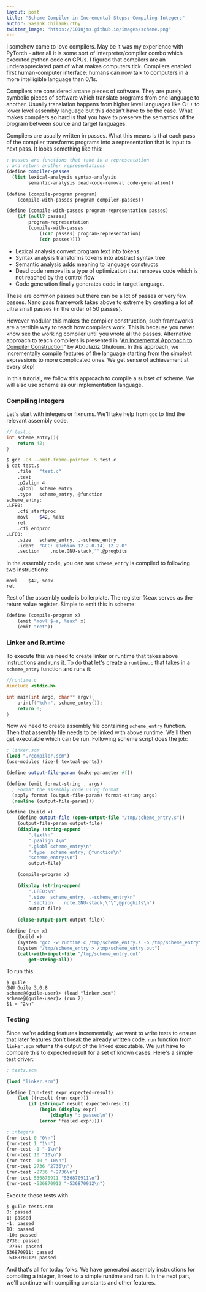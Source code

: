 ```yaml
---
layout: post
title: "Scheme Compiler in Incremental Steps: Compiling Integers"
author: Sasank Chilamkurthy
twitter_image: "https://1010jms.github.io/images/scheme.png"
---
```


I somehow came to love compilers. May be it was my experience with PyTorch - after all it is some sort of interpreter/compiler combo which executed python code on GPUs. I figured that compilers are an underappreciated part of what makes computers tick. Compilers enabled first human-computer interface: humans can now talk to computers in a more intelligible language than 0/1s. 

Compilers are considered arcane pieces of software. They are purely symbolic pieces of software which translate programs from one language to another. Usually translation happens from higher level languages like C++ to lower level assembly language but this doesn't have to be the case. What makes compilers so hard is that you have to preserve the semantics of the program between source and target languages.

Compilers are usually written in passes. What this means is that each pass of the compiler transforms programs into a representation that is input to next pass. It looks something like this:

```scheme
; passes are functions that take in a representation
; and return another representations
(define compiler-passes
  (list lexical-analysis syntax-analysis 
        semantic-analysis dead-code-removal code-generation))

(define (compile-program program)
    (compile-with-passes program compiler-passes))

(define (compile-with-passes program-representation passes)
    (if (null? passes)
        program-representation
        (compile-with-passes
            ((car passes) program-representation)
            (cdr passes))))
```

* Lexical analysis convert program text into tokens
* Syntax analysis transforms tokens into abstract syntax tree
* Semantic analysis adds meaning to language constructs
* Dead code removal is a type of optimization that removes code which is not reached by the control flow
* Code generation finally generates code in target language.

These are common passes but there can be a lot of passes or very few passes. Nano pass framework takes above to extreme by creating a lot of ultra small passes (in the order of 50 passes).

However modular this makes the compiler construction, such frameworks are a terrible way to teach how compilers work. This is because you never know see the working compiler until you wrote all the passes. Alternative approach to teach compilers is presented in "[An Incremental Approach to Compiler Construction](http://scheme2006.cs.uchicago.edu/11-ghuloum.pdf)" by Abdulaziz Ghuloum. In this approach, we incrementally compile features of the language starting from the simplest expressions to more complicated ones. We get sense of achievement at every step!

In this tutorial, we follow this approach to compile a subset of scheme. We will also use scheme as our implementation language.

### Compiling Integers

Let's start with integers or fixnums. We'll take help from `gcc` to find the relevant assembly code.

```c
// test.c
int scheme_entry(){
    return 42;
}
```

```bash
$ gcc -O3 --omit-frame-pointer -S test.c
$ cat test.s
	.file	"test.c"
	.text
	.p2align 4
	.globl	scheme_entry
	.type	scheme_entry, @function
scheme_entry:
.LFB0:
	.cfi_startproc
	movl	$42, %eax
	ret
	.cfi_endproc
.LFE0:
	.size	scheme_entry, .-scheme_entry
	.ident	"GCC: (Debian 12.2.0-14) 12.2.0"
	.section	.note.GNU-stack,"",@progbits

```

In the assembly code, you can see `scheme_entry` is compiled to following two instructions:

```
movl	$42, %eax
ret
```

Rest of the assembly code is boilerplate. The register %eax serves as the return value register. Simple to emit this in scheme:

```scheme
(define (compile-program x)
    (emit "movl $~a, %eax" x)
    (emit "ret"))
```

### Linker and Runtime

To execute this we need to create linker or runtime that takes above instructions and runs it. To do that let's create a `runtime.c` that takes in a `scheme_entry` function and runs it:

```c
//runtime.c
#include <stdio.h>

int main(int argc, char** argv){
    printf("%d\n", scheme_entry());
    return 0;
}
```

Now we need to create assembly file containing `scheme_entry` function. Then that assembly file needs to be linked with above runtime. We'll then get executable which can be run. Following scheme script does the job:

```scheme
; linker.scm
(load "./compiler.scm")
(use-modules (ice-9 textual-ports))

(define output-file-param (make-parameter #f))

(define (emit format-string . args)
  ; Format the assembly code using format
  (apply format (output-file-param) format-string args)
  (newline (output-file-param)))

(define (build x)
    (define output-file (open-output-file "/tmp/scheme_entry.s"))
    (output-file-param output-file)
    (display (string-append 
        ".text\n"
        ".p2align 4\n"
        ".globl	scheme_entry\n"        
        ".type	scheme_entry, @function\n"
        "scheme_entry:\n")
        output-file)

    (compile-program x)

    (display (string-append 
        ".LFE0:\n"
        ".size	scheme_entry, .-scheme_entry\n"
        ".section	.note.GNU-stack,\"\",@progbits\n")
        output-file)
    
    (close-output-port output-file))

(define (run x)
    (build x)
    (system "gcc -w runtime.c /tmp/scheme_entry.s -o /tmp/scheme_entry")
    (system "/tmp/scheme_entry > /tmp/scheme_entry.out")
    (call-with-input-file "/tmp/scheme_entry.out"
        get-string-all))
```

To run this:

```
$ guile 
GNU Guile 3.0.8
scheme@(guile-user)> (load "linker.scm")
scheme@(guile-user)> (run 2)
$1 = "2\n"
```

### Testing

Since we're adding features incrementally, we want to write tests to ensure that later features don't break the already written code. `run` function from `linker.scm` returns the output of the linked executable. We just have to compare this to expected result for a set of known cases. Here's a simple test driver:

```scheme
; tests.scm

(load "linker.scm")

(define (run-test expr expected-result)
    (let ((result (run expr)))
        (if (string=? result expected-result)
            (begin (display expr)
                (display ": passed\n"))
            (error 'failed expr))))

; integers
(run-test 0 "0\n")
(run-test 1 "1\n")
(run-test -1 "-1\n")
(run-test 10 "10\n")
(run-test -10 "-10\n")
(run-test 2736 "2736\n")
(run-test -2736 "-2736\n")
(run-test 536870911 "536870911\n")
(run-test -536870912 "-536870912\n")
```

Execute these tests with 

```bash
$ guile tests.scm 
0: passed
1: passed
-1: passed
10: passed
-10: passed
2736: passed
-2736: passed
536870911: passed
-536870912: passed
```

And that's all for today folks. We have generated assembly instructions for compiling a integer, linked to a simple runtime and ran it. In the next part, we'll continue with compiling constants and other features.